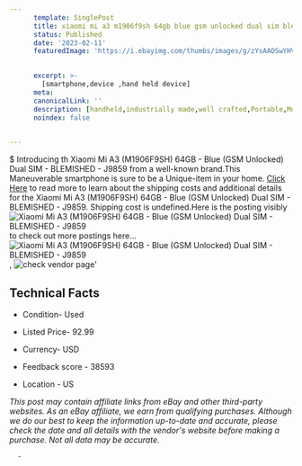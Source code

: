 ```yaml
---
      template: SinglePost
      title: xiaomi mi a3 m1906f9sh 64gb blue gsm unlocked dual sim blemished j9859
      status: Published
      date: '2023-02-11'
      featuredImage: 'https://i.ebayimg.com/thumbs/images/g/zYsAAOSwYHVj4qFN/s-l225.jpg'
       

      excerpt: >-
        [smartphone,device ,hand held device]
      meta:
      canonicalLink: ''
      description: [handheld,industrially made,well crafted,Portable,Mobile,Compact,Convenient,Lightweight,Maneuverable,Man-portable,Miniature,Carriable,Hand-held,Light,Holdable,Transportable,Mobile device,Pocket-sized,On-the-go,Wireless,Cordless,Compact size,Convenient size, smartphone,device ,hand held device]
      noindex: false
      

---
```

$
      Introducing th Xiaomi Mi A3 (M1906F9SH) 64GB - Blue (GSM Unlocked) Dual SIM - BLEMISHED - J9859 from a well-known brand.This Maneuverable smartphone is sure to be a Unique-item in your home. [Click Here](https://www.ebay.com/itm/134441186764?hash=item1f4d51b5cc%3Ag%3AzYsAAOSwYHVj4qFN&mkevt=1&mkcid=1&mkrid=711-53200-19255-0&campid=%253CePNCampaignId%253E&customid=%253CreferenceId%253E&toolid=10049) to read more to learn about the shipping costs and additional details for the Xiaomi Mi A3 (M1906F9SH) 64GB - Blue (GSM Unlocked) Dual SIM - BLEMISHED - J9859. Shipping cost is undefined.Here is the posting visibly ![Xiaomi Mi A3 (M1906F9SH) 64GB - Blue (GSM Unlocked) Dual SIM - BLEMISHED - J9859](https://i.ebayimg.com/thumbs/images/g/zYsAAOSwYHVj4qFN/s-l225.jpg) to check out more postings here... ![Xiaomi Mi A3 (M1906F9SH) 64GB - Blue (GSM Unlocked) Dual SIM - BLEMISHED - J9859](https://i.ebayimg.com/images/g/zYsAAOSwYHVj4qFN/s-l1600.jpg), ![check vendor page](https://origin-galleryplus.ebayimg.com/ws/web/134441186764_2_0_1/225x225.jpg,https://origin-galleryplus.ebayimg.com/ws/web/134441186764_3_0_1/225x225.jpg,https://origin-galleryplus.ebayimg.com/ws/web/134441186764_4_0_1/225x225.jpg,https://origin-galleryplus.ebayimg.com/ws/web/134441186764_5_0_1/225x225.jpg,https://origin-galleryplus.ebayimg.com/ws/web/134441186764_6_0_1/225x225.jpg,https://origin-galleryplus.ebayimg.com/ws/web/134441186764_7_0_1/225x225.jpg,https://origin-galleryplus.ebayimg.com/ws/web/134441186764_8_0_1/225x225.jpg)'

      

 ## Technical Facts 



     
      

 - Condition- Used 


      

 - Listed Price- 92.99 


      

 - Currency- USD 


      

 - Feedback score - 38593 


      

 - Location - US 


      
      

 *_This post may contain affiliate links from eBay and other third-party websites. As an eBay affiliate, we earn from qualifying purchases. Although we do our best to keep the information up-to-date and accurate, please check the date and all details with the vendor's website before making a purchase. Not all data may be accurate._*




      -
